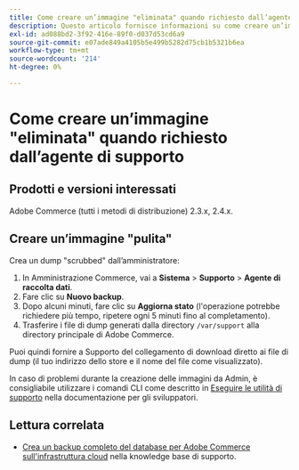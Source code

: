 ```yaml
---
title: Come creare un’immagine "eliminata" quando richiesto dall’agente di supporto
description: Questo articolo fornisce informazioni su come creare un’immagine (backup) "pulita" del database e del codice da parte dell’amministratore di Adobe Commerce, quando richiesto da un agente di supporto Adobe Commerce. Questo dump esclude i file multimediali per accelerare il processo e ottenere un file molto più piccolo. Durante il backup del database viene eseguito l'hashing di tutti i dati sensibili.
exl-id: ad088bd2-3f92-416e-89f0-d037d53cd6a9
source-git-commit: e07ade849a4105b5e499b5282d75cb1b5321b6ea
workflow-type: tm+mt
source-wordcount: '214'
ht-degree: 0%

---
```


# Come creare un’immagine &quot;eliminata&quot; quando richiesto dall’agente di supporto


## Prodotti e versioni interessati

Adobe Commerce (tutti i metodi di distribuzione) 2.3.x, 2.4.x.

## Creare un’immagine &quot;pulita&quot;

Crea un dump &quot;scrubbed&quot; dall’amministratore:

1. In Amministrazione Commerce, vai a **Sistema** > **Supporto** > **Agente di raccolta dati**.
1. Fare clic su **Nuovo backup**.
1. Dopo alcuni minuti, fare clic su **Aggiorna stato** (l&#39;operazione potrebbe richiedere più tempo, ripetere ogni 5 minuti fino al completamento).
1. Trasferire i file di dump generati dalla directory `/var/support` alla directory principale di Adobe Commerce.

Puoi quindi fornire a Supporto del collegamento di download diretto ai file di dump (il tuo indirizzo dello store e il nome del file come visualizzato).

In caso di problemi durante la creazione delle immagini da Admin, è consigliabile utilizzare i comandi CLI come descritto in [Eseguire le utilità di supporto](https://devdocs.magento.com/guides/v2.4/config-guide/cli/config-cli-subcommands-spt-util.html) nella documentazione per gli sviluppatori.

## Lettura correlata

* [Crea un backup completo del database per Adobe Commerce sull&#39;infrastruttura cloud](/help/how-to/general/create-database-dump-on-cloud.md) nella knowledge base di supporto.
